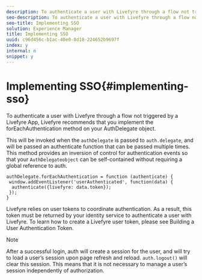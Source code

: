 ```yaml
---
description: To authenticate a user with Livefyre through a flow not triggered by a Livefyre App, Livefyre recommends that you implement the forEachAuthentication method on your AuthDelegate object.
seo-description: To authenticate a user with Livefyre through a flow not triggered by a Livefyre App, Livefyre recommends that you implement the forEachAuthentication method on your AuthDelegate object.
seo-title: Implementing SSO
solution: Experience Manager
title: Implementing SSO
uuid: c96d456c-b1ac-40e0-8d18-224652b9697f
index: y
internal: n
snippet: y
---
```


# Implementing SSO{#implementing-sso}

To authenticate a user with Livefyre through a flow not triggered by a Livefyre App, Livefyre recommends that you implement the forEachAuthentication method on your AuthDelegate object.

This will be invoked when the `authDelegate` is passed to `auth.delegate`, and will be passed an authenticate function that can be passed multiple times. This method provides an inversion of control for authentication events so that your `AuthDelegateobject` can be self-contained without requiring a global reference to auth.

```
authDelegate.forEachAuthentication = function (authenticate) { 
 window.addEventListener('userAuthenticated', function(data) { 
  authenticate({livefyre: data.token}); 
 }); 
}
```

Livefyre relies on user tokens to coordinate authentication. As a result, this token must be returned by your identity service to authenticate a user with Livefyre. To learn how to create a Livefyre user token, please see Building a User Authentication Token.

>[!NOTE]
>
>After a successful login, auth will create a session for the user, and will try to load a user’s session upon page refresh and reload. `auth.logout()` will clear this session. This means that it is not necessary to manage a user’s session independently of authorization.

